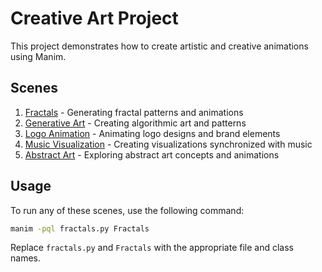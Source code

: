 # Creative Art Project

This project demonstrates how to create artistic and creative animations using Manim.

## Scenes

1. [Fractals](fractals.py) - Generating fractal patterns and animations
2. [Generative Art](generative_art.py) - Creating algorithmic art and patterns
3. [Logo Animation](logo_animation.py) - Animating logo designs and brand elements
4. [Music Visualization](music_visualization.py) - Creating visualizations synchronized with music
5. [Abstract Art](abstract_art.py) - Exploring abstract art concepts and animations

## Usage

To run any of these scenes, use the following command:

```bash
manim -pql fractals.py Fractals
```

Replace `fractals.py` and `Fractals` with the appropriate file and class names.